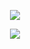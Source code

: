 <p align="center">
  <img src="https://github.com/inson1/inson1/assets/75314629/d26dff3c-7d27-4ef6-9874-cea77dc153ca"/>
</p>

<p align="center">
  <img src="https://github-readme-stats.vercel.app/api/top-langs/?username=inson1&layout=compact&theme=transparent"/>
<p/>
